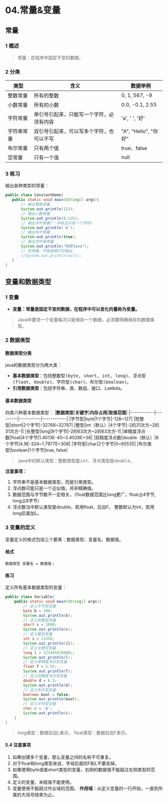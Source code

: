 # 04.常量&变量
## 常量
### 1 概述
>常量：在程序中固定不变的数据。
### 2 分类
|类型|含义|数据举例|
|-----|-------|---|
|整数常量|所有的整数|0, 1, 567, -9|
|小数常量|所有的小数|0.0, -0.1, 2.55|
|字符常量|单引号引起来，只能写一个字符，必须有内容|'a', ' ', '好'|
|字符串常量|双引号引起来，可以写多个字符，也可以不写|"A", "Hello", "你好"|
|布尔常量|只有两个值|true、false|
|空常量|只有一个值|null|
### 3 练习
 输出各种类型的常量：
 ```Java
 public class ConstantDemo{
    public static void main(String[] args){
        // 输出整数常量
        System.out.println(123);
        // 输出小数常量
        System.out.println(0.125);
        // 输出字符常量(''中有且只有一个字符)
        System.out.println('A');
        // 输出布尔常量
        System.out.println(true);
        // 输出字符串常量
        System.out.println("你好Java");
        // 空常量，不能直接打印输出
        //System.out.println(null);
    }
 }
 ```
## 变量和数据类型
### 1 变量
 * **变量：常量是固定不变的数据，在程序中可以变化的量称为变量。**
 > Java中要求一个变量每次只能保存一个数据，必须要明确保存的数据类型。
### 2 数据类型
#### 数据类型分类
 java的数据类型分为两大类：
* **基本数据类型**：包括<kbd>整数型(byte, short, int, long)</kbd>、<kbd>浮点型(float, double)</kbd>、<kbd>字符型(char)</kbd>、<kbd>布尔型(boolean)</kbd>。
* **引用数据类型**：包括<kbd>字符串</kbd>、<kbd>类</kbd>、<kbd>数组</kbd>、<kbd>接口</kbd>、<kbd>Lambda</kbd>。
#### 基本数据类型
四类八种基本数据类型：
|**数据类型**|**关键字**|**内存占用**|**取值范围**|
|------------|---------|-----------|------------|
|字节型|byte|1个字节|-128~127|
|短整型|short|2个字节|-32768~32767|
|整型|int（默认）|4个字节|-2的31次方~2的31次方-1|
|长整型|long|8个字节|-2的63次方~2的63次方-1|
|单精度浮点数|float|4个字节|1.4013E-45~3.4028E+38|
|双精度浮点数|double（默认）|8个字节|4.9E-324~1.7977E+308|
|字符型|char|2个字节|0~65535|
|布尔类型|boolean|1个字节|true, false|
> Java中的默认类型：整数类型是<kbd>int</kbd>、浮点类型是<kbd>double</kbd>。

**注意事项：**
  1. 字符串不是基本数据类型，而是引用类型。
  2. 浮点数可能只是一个近似值，并非精确值。
  3. 数据范围与字节数不一定相关。（float数据范围比long更广，float占4字节, long占8字节）
  4. 浮点数当中默认类型是double，若用float，后加F。
    整数默认为int，若用long后面加L。
### 3 变量的定义
变量定义的格式包括三个要素：<kbd>数据类型</kbd>、<kbd>变量名</kbd>、<kbd>数据值</kbd>。
#### 格式
```
数据类型 变量名 = 数据值；
```
#### 练习
定义所有基本数据类型的变量：
```Java
public class Variable{
    public static void main(String[] args){
        // 定义字节型变量
        byte b = 100;
        System.out.println(b);
        // 定义短整型变量
        short s = 1000;
        System.out.println(s);
        // 定义整型变量
        int i = 12456;
        System.out.println(il);
        // 定义长整型变量
        long l = 123445678900L;
        System.out.println(l);
        // 定义单精度浮点型变量
        float f = 5.5F;
        System.out.println(f);
        // 定义双精度浮点型变量
        double d = 8.5;
        System.out.println(d);
        // 定义布尔型变量
        boolean bool = false;
        System.out.println(bool);
        // 定义字符型变量
        char c = 'A';
        System.out.println(c);
    }
}
```
> long类型：数据后加L表示。
> float类型：数据后加F表示。
#### 5.4 注意事项
1. 如果创建多个变量，那么变量之间的名称不可重复。
2. 对于float和long类型来说，字母后面的F和L不要丢掉。
3. 如果使用byte或者short类型的变量，右侧的数据值不能超过左侧类型的范围。
4. 定义的变量，未赋值不能使用。
5. 变量使用不能超过作业域的范围。
**作用域**：从定义变量的一行开始，一直到所属的大括号结束为止。